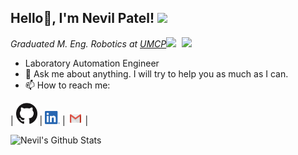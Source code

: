 <h2>Hello🏻, I'm Nevil Patel! <img src="https://media.giphy.com/media/12oufCB0MyZ1Go/giphy.gif" width="50"></h2>
<img align='right' src="https://media.giphy.com/media/2g8EYDN0VWFMY/giphy.gif" width="230">


<p><em>Graduated M. Eng. Robotics at <a href="https://robotics.umd.edu/education/master-engineering-degree">UMCP</a><img src="https://media.giphy.com/media/WUlplcMpOCEmTGBtBW/giphy.gif" width="30"> 
</em></p>

- Laboratory Automation Engineer
- 💬 Ask me about anything. I will try to help you as much as I can.
- 📫 How to reach me: 

| [<img src="https://raw.githubusercontent.com/nevil-patel7/nevil-patel7/master/gihub.png" alt="github logo" width="34">](https://github.com/nevil-patel7)  |  [<img src="https://raw.githubusercontent.com/nevil-patel7/nevil-patel7/master/linkedin.png" alt="linkedin logo" width="24">](https://www.linkedin.com/in/-nevil/) |  [<img src="https://raw.githubusercontent.com/nevil-patel7/nevil-patel7/master/gmail.jpeg" alt="gmail logo" width="24">](mailto:nevilpatel003@gmail.com) |

![Nevil's Github Stats](https://github-readme-stats.vercel.app/api?username=nevil-patel7&show_icons=true)

